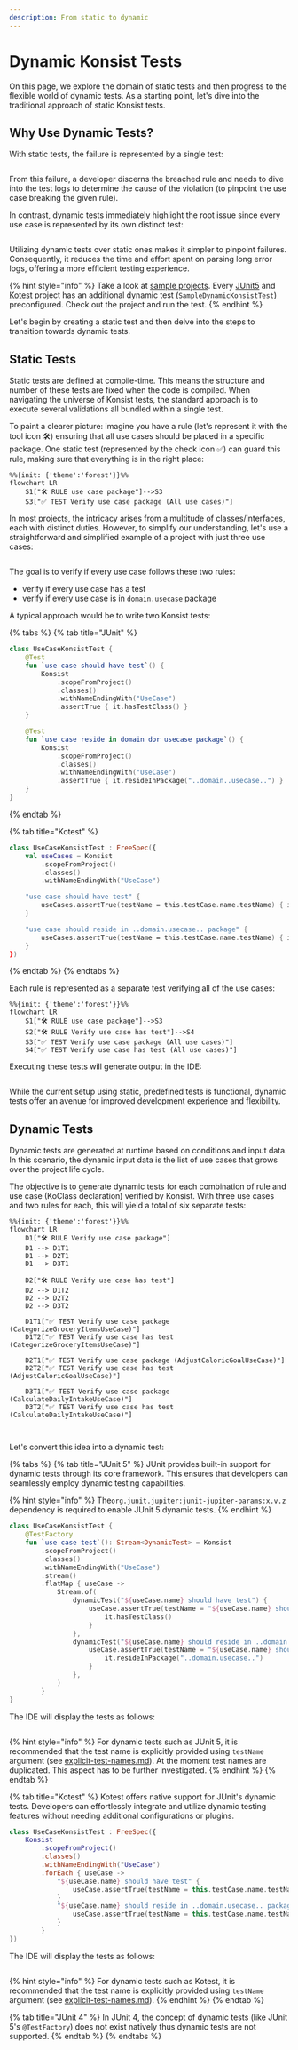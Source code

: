 ```yaml
---
description: From static to dynamic
---
```


# Dynamic Konsist Tests

On this page, we explore the domain of static tests and then progress to the flexible world of dynamic tests. As a starting point, let's dive into the traditional approach of static Konsist tests.



## Why Use Dynamic Tests?

With static tests, the failure is represented by a single test:

<figure><img src="../.gitbook/assets/image (20).png" alt=""><figcaption></figcaption></figure>

From this failure, a developer discerns the breached rule and needs to dive into the test logs to determine the cause of the violation (to pinpoint the use case breaking the given rule).

In contrast, dynamic tests immediately highlight the root issue since every use case is represented by its own distinct test:

<figure><img src="../.gitbook/assets/image (21).png" alt=""><figcaption></figcaption></figure>

Utilizing dynamic tests over static ones makes it simpler to pinpoint failures. Consequently, it reduces the time and effort spent on parsing long error logs, offering a more efficient testing experience.&#x20;

{% hint style="info" %}
Take a look at [sample projects](https://github.com/LemonAppDev/konsist/tree/develop/samples/starter-projects). Every [JUnit5](https://junit.org/junit5/) and [Kotest](https://kotest.io/) project has an additional dynamic test (`SampleDynamicKonsistTest`) preconfigured. Check out the project and run the test.
{% endhint %}

Let's begin by creating a static test and then delve into the steps to transition towards dynamic tests.

## Static Tests

Static tests are defined at compile-time. This means the structure and number of these tests are fixed when the code is compiled. When navigating the universe of Konsist tests, the standard approach is to execute several validations all bundled within a single test.&#x20;

To paint a clearer picture: imagine you have a rule (let's represent it with the tool icon 🛠️) ensuring that all use cases should be placed in a specific package. One static test (represented by the check icon ✅) can guard this rule, making sure that everything is in the right place:

```mermaid
%%{init: {'theme':'forest'}}%%
flowchart LR
    S1["🛠️ RULE use case package"]-->S3
    S3["✅ TEST Verify use case package (All use cases)"]
```

In most projects, the intricacy arises from a multitude of classes/interfaces, each with distinct duties. However, to simplify our understanding, let's use a straightforward and simplified example of a project with just three use cases:

<figure><img src="../.gitbook/assets/image (16).png" alt=""><figcaption></figcaption></figure>

The goal is to verify if every use case follows these two rules:

* verify if every use case has a test
* verify if every use case is in `domain.usecase` package

A typical approach would be to write two Konsist tests:

{% tabs %}
{% tab title="JUnit" %}
```kotlin
class UseCaseKonsistTest {
    @Test
    fun `use case should have test`() {
        Konsist
            .scopeFromProject()
            .classes()
            .withNameEndingWith("UseCase")
            .assertTrue { it.hasTestClass() }
    }

    @Test
    fun `use case reside in domain dor usecase package`() {
        Konsist
            .scopeFromProject()
            .classes()
            .withNameEndingWith("UseCase")
            .assertTrue { it.resideInPackage("..domain..usecase..") }
    }
}
```
{% endtab %}

{% tab title="Kotest" %}
```kotlin
class UseCaseKonsistTest : FreeSpec({
    val useCases = Konsist
        .scopeFromProject()
        .classes()
        .withNameEndingWith("UseCase")

    "use case should have test" {
        useCases.assertTrue(testName = this.testCase.name.testName) { it.hasTestClass() }
    }

    "use case should reside in ..domain.usecase.. package" {
        useCases.assertTrue(testName = this.testCase.name.testName) { it.resideInPackage("..domain.usecase..") }
    }
})
```
{% endtab %}
{% endtabs %}

Each rule is represented as a separate test verifying all of the use cases:

```mermaid
%%{init: {'theme':'forest'}}%%
flowchart LR
    S1["🛠️ RULE use case package"]-->S3
    S2["🛠️ RULE Verify use case has test"]-->S4
    S3["✅ TEST Verify use case package (All use cases)"]
    S4["✅ TEST Verify use case has test (All use cases)"]
```

Executing these tests will generate output in the IDE:

<figure><img src="../.gitbook/assets/image (18).png" alt=""><figcaption></figcaption></figure>

While the current setup using static, predefined tests is functional, dynamic tests offer an avenue for improved development experience and flexibility.

## Dynamic Tests

Dynamic tests are generated at runtime based on conditions and input data. In this scenario, the dynamic input data is the list of use cases that grows over the project life cycle.

The objective is to generate dynamic tests for each combination of rule and use case (KoClass declaration) verified by Konsist. With three use cases and two rules for each, this will yield a total of six separate tests:

```mermaid
%%{init: {'theme':'forest'}}%%
flowchart LR
    D1["🛠️ RULE Verify use case package"]
    D1 --> D1T1
    D1 --> D2T1
    D1 --> D3T1

    D2["🛠️ RULE Verify use case has test"]
    D2 --> D1T2
    D2 --> D2T2
    D2 --> D3T2

    D1T1["✅ TEST Verify use case package (CategorizeGroceryItemsUseCase)"]
    D1T2["✅ TEST Verify use case has test (CategorizeGroceryItemsUseCase)"]

    D2T1["✅ TEST Verify use case package (AdjustCaloricGoalUseCase)"]
    D2T2["✅ TEST Verify use case has test (AdjustCaloricGoalUseCase)"]

    D3T1["✅ TEST Verify use case package (CalculateDailyIntakeUseCase)"]
    D3T2["✅ TEST Verify use case has test (CalculateDailyIntakeUseCase)"]
 
 
```

Let's convert this idea into a dynamic test:

{% tabs %}
{% tab title="JUnit 5" %}
JUnit provides built-in support for dynamic tests through its core framework. This ensures that developers can seamlessly employ dynamic testing capabilities.&#x20;

{% hint style="info" %}
The`org.junit.jupiter:junit-jupiter-params:x.v.z` dependency is required to enable JUnit 5 dynamic tests.
{% endhint %}

```kotlin
class UseCaseKonsistTest {
    @TestFactory
    fun `use case test`(): Stream<DynamicTest> = Konsist
        .scopeFromProject()
        .classes()
        .withNameEndingWith("UseCase")
        .stream()
        .flatMap { useCase ->
            Stream.of(
                dynamicTest("${useCase.name} should have test") {
                    useCase.assertTrue(testName = "${useCase.name} should have test") {
                        it.hasTestClass()
                    }
                },
                dynamicTest("${useCase.name} should reside in ..domain.usecase.. package") {
                    useCase.assertTrue(testName = "${useCase.name} should reside in ..domain.usecase.. package") {
                        it.resideInPackage("..domain.usecase..")
                    }
                },
            )
        }
}
```

The IDE will display the tests as follows:

<figure><img src="../.gitbook/assets/image (19).png" alt=""><figcaption></figcaption></figure>

{% hint style="info" %}
For dynamic tests such as JUnit 5, it is recommended that the test name is explicitly provided using `testName` argument (see [explicit-test-names.md](../getting-started/getting-started/explicit-test-names.md "mention")). At the moment test names are duplicated. This aspect has to be further investigated.
{% endhint %}
{% endtab %}

{% tab title="Kotest" %}
Kotest offers native support for JUnit's dynamic tests. Developers can effortlessly integrate and utilize dynamic testing features without needing additional configurations or plugins.

```kotlin
class UseCaseKonsistTest : FreeSpec({
    Konsist
        .scopeFromProject()
        .classes()
        .withNameEndingWith("UseCase")
        .forEach { useCase ->
            "${useCase.name} should have test" {
                useCase.assertTrue(testName = this.testCase.name.testName) { it.hasTestClass() }
            }
            "${useCase.name} should reside in ..domain.usecase.. package" {
                useCase.assertTrue(testName = this.testCase.name.testName) { it.resideInPackage("..domain..usecase..") }
            }
        }
})
```

The IDE will display the tests as follows:

<figure><img src="../.gitbook/assets/image (15).png" alt=""><figcaption></figcaption></figure>

{% hint style="info" %}
For dynamic tests such as Kotest, it is recommended that the test name is explicitly provided using `testName` argument (see [explicit-test-names.md](../getting-started/getting-started/explicit-test-names.md "mention")).
{% endhint %}
{% endtab %}

{% tab title="JUnit 4" %}
In JUnit 4, the concept of dynamic tests (like JUnit 5's `@TestFactory`) does not exist natively thus dynamic tests are not supported.
{% endtab %}
{% endtabs %}



